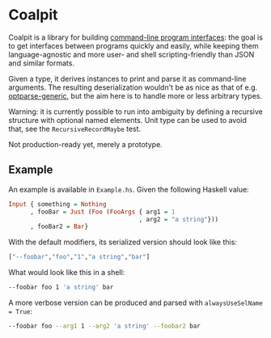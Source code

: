 # Coalpit

Coalpit is a library for
building
[command-line program interfaces](https://defanor.uberspace.net/notes/command-line-program-interface.html):
the goal is to get interfaces between programs quickly and easily,
while keeping them language-agnostic and more user- and shell
scripting-friendly than JSON and similar formats.

Given a type, it derives instances to print and parse it as
command-line arguments. The resulting deserialization wouldn't be as
nice as that of
e.g.
[optparse-generic](https://hackage.haskell.org/package/optparse-generic),
but the aim here is to handle more or less arbitrary types.

Warning: it is currently possible to run into ambiguity by defining a
recursive structure with optional named elements. Unit type can be
used to avoid that, see the `RecursiveRecordMaybe` test.

Not production-ready yet, merely a prototype.

## Example

An example is available in `Example.hs`. Given the following Haskell
value:

```haskell
Input { something = Nothing
      , fooBar = Just (Foo (FooArgs { arg1 = 1
                                    , arg2 = "a string"}))
      , fooBar2 = Bar}
```

With the default modifiers, its serialized version should look like
this:

```haskell
["--foobar","foo","1","a string","bar"]
```

What would look like this in a shell:

```sh
--foobar foo 1 'a string' bar
```

A more verbose version can be produced and parsed with
`alwaysUseSelName = True`:

```sh
--foobar foo --arg1 1 --arg2 'a string' --foobar2 bar
```

